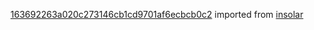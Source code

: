 [163692263a020c273146cb1cd9701af6ecbcb0c2](https://github.com/insolar/insolar/commit/163692263a020c273146cb1cd9701af6ecbcb0c2) imported from [insolar](https://github.com/insolar/insolar)
